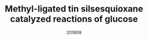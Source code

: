 ---
title: "Methyl-ligated tin silsesquioxane catalyzed reactions of glucose"
citation: "Brand, S. K., **Josephson, T. R.**, Labinger, J. A., Caratzoulas, S., Vlachos, D. G., Davis, M. E. "
citation_id: 'tjo_201609'
date: '201609'
timestamp: "2016"
image: '/static/img/pub/tjo_201609.png'
#altmetric: ''
# pmcid:
# biorxiv
link: '10.1016/j.jcat.2016.06.013'
# code:
---
